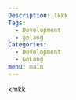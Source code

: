 ```yaml
---
Description: lkkk
Tags:
  - Development
  - golang
Categories:
  - Development
  - GoLang
menu: main
---
```

kmkk